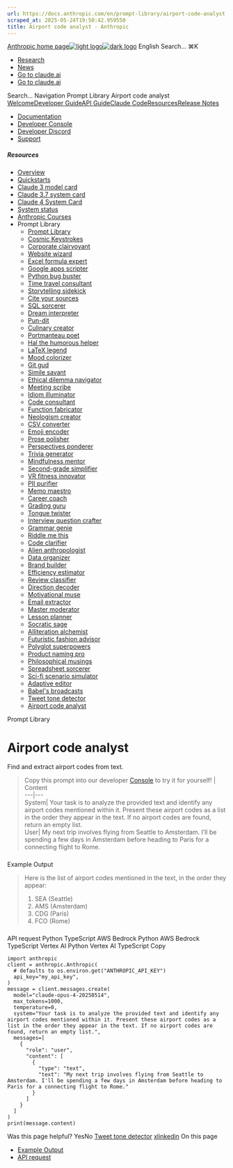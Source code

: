 ```yaml
---
url: https://docs.anthropic.com/en/prompt-library/airport-code-analyst
scraped_at: 2025-05-24T19:50:42.959550
title: Airport code analyst - Anthropic
---
```


[Anthropic home page![light logo](https://mintlify.s3.us-west-1.amazonaws.com/anthropic/logo/light.svg)![dark logo](https://mintlify.s3.us-west-1.amazonaws.com/anthropic/logo/dark.svg)](https://docs.anthropic.com/)
English
Search...
⌘K
  * [Research](https://www.anthropic.com/research)
  * [News](https://www.anthropic.com/news)
  * [Go to claude.ai](https://claude.ai/)
  * [Go to claude.ai](https://claude.ai/)


Search...
Navigation
Prompt Library
Airport code analyst
[Welcome](https://docs.anthropic.com/en/home)[Developer Guide](https://docs.anthropic.com/en/docs/welcome)[API Guide](https://docs.anthropic.com/en/api/overview)[Claude Code](https://docs.anthropic.com/en/docs/claude-code/overview)[Resources](https://docs.anthropic.com/en/resources/overview)[Release Notes](https://docs.anthropic.com/en/release-notes/overview)
* [Documentation](https://docs.anthropic.com/en/home)
* [Developer Console](https://console.anthropic.com/)
* [Developer Discord](https://www.anthropic.com/discord)
* [Support](https://support.anthropic.com/)
##### Resources
  * [Overview](https://docs.anthropic.com/en/resources/overview)
  * [Quickstarts](https://github.com/anthropics/anthropic-quickstarts)
  * [Claude 3 model card](https://assets.anthropic.com/m/61e7d27f8c8f5919/original/Claude-3-Model-Card.pdf)
  * [Claude 3.7 system card](https://anthropic.com/claude-3-7-sonnet-system-card)
  * [Claude 4 System Card](https://www-cdn.anthropic.com/6be99a52cb68eb70eb9572b4cafad13df32ed995.pdf)
  * [System status](https://status.anthropic.com/)
  * [Anthropic Courses](https://github.com/anthropics/courses)
  * Prompt Library
    * [Prompt Library](https://docs.anthropic.com/en/resources/prompt-library/library)
    * [Cosmic Keystrokes](https://docs.anthropic.com/en/resources/prompt-library/cosmic-keystrokes)
    * [Corporate clairvoyant](https://docs.anthropic.com/en/resources/prompt-library/corporate-clairvoyant)
    * [Website wizard](https://docs.anthropic.com/en/resources/prompt-library/website-wizard)
    * [Excel formula expert](https://docs.anthropic.com/en/resources/prompt-library/excel-formula-expert)
    * [Google apps scripter](https://docs.anthropic.com/en/resources/prompt-library/google-apps-scripter)
    * [Python bug buster](https://docs.anthropic.com/en/resources/prompt-library/python-bug-buster)
    * [Time travel consultant](https://docs.anthropic.com/en/resources/prompt-library/time-travel-consultant)
    * [Storytelling sidekick](https://docs.anthropic.com/en/resources/prompt-library/storytelling-sidekick)
    * [Cite your sources](https://docs.anthropic.com/en/resources/prompt-library/cite-your-sources)
    * [SQL sorcerer](https://docs.anthropic.com/en/resources/prompt-library/sql-sorcerer)
    * [Dream interpreter](https://docs.anthropic.com/en/resources/prompt-library/dream-interpreter)
    * [Pun-dit](https://docs.anthropic.com/en/resources/prompt-library/pun-dit)
    * [Culinary creator](https://docs.anthropic.com/en/resources/prompt-library/culinary-creator)
    * [Portmanteau poet](https://docs.anthropic.com/en/resources/prompt-library/portmanteau-poet)
    * [Hal the humorous helper](https://docs.anthropic.com/en/resources/prompt-library/hal-the-humorous-helper)
    * [LaTeX legend](https://docs.anthropic.com/en/resources/prompt-library/latex-legend)
    * [Mood colorizer](https://docs.anthropic.com/en/resources/prompt-library/mood-colorizer)
    * [Git gud](https://docs.anthropic.com/en/resources/prompt-library/git-gud)
    * [Simile savant](https://docs.anthropic.com/en/resources/prompt-library/simile-savant)
    * [Ethical dilemma navigator](https://docs.anthropic.com/en/resources/prompt-library/ethical-dilemma-navigator)
    * [Meeting scribe](https://docs.anthropic.com/en/resources/prompt-library/meeting-scribe)
    * [Idiom illuminator](https://docs.anthropic.com/en/resources/prompt-library/idiom-illuminator)
    * [Code consultant](https://docs.anthropic.com/en/resources/prompt-library/code-consultant)
    * [Function fabricator](https://docs.anthropic.com/en/resources/prompt-library/function-fabricator)
    * [Neologism creator](https://docs.anthropic.com/en/resources/prompt-library/neologism-creator)
    * [CSV converter](https://docs.anthropic.com/en/resources/prompt-library/csv-converter)
    * [Emoji encoder](https://docs.anthropic.com/en/resources/prompt-library/emoji-encoder)
    * [Prose polisher](https://docs.anthropic.com/en/resources/prompt-library/prose-polisher)
    * [Perspectives ponderer](https://docs.anthropic.com/en/resources/prompt-library/perspectives-ponderer)
    * [Trivia generator](https://docs.anthropic.com/en/resources/prompt-library/trivia-generator)
    * [Mindfulness mentor](https://docs.anthropic.com/en/resources/prompt-library/mindfulness-mentor)
    * [Second-grade simplifier](https://docs.anthropic.com/en/resources/prompt-library/second-grade-simplifier)
    * [VR fitness innovator](https://docs.anthropic.com/en/resources/prompt-library/vr-fitness-innovator)
    * [PII purifier](https://docs.anthropic.com/en/resources/prompt-library/pii-purifier)
    * [Memo maestro](https://docs.anthropic.com/en/resources/prompt-library/memo-maestro)
    * [Career coach](https://docs.anthropic.com/en/resources/prompt-library/career-coach)
    * [Grading guru](https://docs.anthropic.com/en/resources/prompt-library/grading-guru)
    * [Tongue twister](https://docs.anthropic.com/en/resources/prompt-library/tongue-twister)
    * [Interview question crafter](https://docs.anthropic.com/en/resources/prompt-library/interview-question-crafter)
    * [Grammar genie](https://docs.anthropic.com/en/resources/prompt-library/grammar-genie)
    * [Riddle me this](https://docs.anthropic.com/en/resources/prompt-library/riddle-me-this)
    * [Code clarifier](https://docs.anthropic.com/en/resources/prompt-library/code-clarifier)
    * [Alien anthropologist](https://docs.anthropic.com/en/resources/prompt-library/alien-anthropologist)
    * [Data organizer](https://docs.anthropic.com/en/resources/prompt-library/data-organizer)
    * [Brand builder](https://docs.anthropic.com/en/resources/prompt-library/brand-builder)
    * [Efficiency estimator](https://docs.anthropic.com/en/resources/prompt-library/efficiency-estimator)
    * [Review classifier](https://docs.anthropic.com/en/resources/prompt-library/review-classifier)
    * [Direction decoder](https://docs.anthropic.com/en/resources/prompt-library/direction-decoder)
    * [Motivational muse](https://docs.anthropic.com/en/resources/prompt-library/motivational-muse)
    * [Email extractor](https://docs.anthropic.com/en/resources/prompt-library/email-extractor)
    * [Master moderator](https://docs.anthropic.com/en/resources/prompt-library/master-moderator)
    * [Lesson planner](https://docs.anthropic.com/en/resources/prompt-library/lesson-planner)
    * [Socratic sage](https://docs.anthropic.com/en/resources/prompt-library/socratic-sage)
    * [Alliteration alchemist](https://docs.anthropic.com/en/resources/prompt-library/alliteration-alchemist)
    * [Futuristic fashion advisor](https://docs.anthropic.com/en/resources/prompt-library/futuristic-fashion-advisor)
    * [Polyglot superpowers](https://docs.anthropic.com/en/resources/prompt-library/polyglot-superpowers)
    * [Product naming pro](https://docs.anthropic.com/en/resources/prompt-library/product-naming-pro)
    * [Philosophical musings](https://docs.anthropic.com/en/resources/prompt-library/philosophical-musings)
    * [Spreadsheet sorcerer](https://docs.anthropic.com/en/resources/prompt-library/spreadsheet-sorcerer)
    * [Sci-fi scenario simulator](https://docs.anthropic.com/en/resources/prompt-library/sci-fi-scenario-simulator)
    * [Adaptive editor](https://docs.anthropic.com/en/resources/prompt-library/adaptive-editor)
    * [Babel's broadcasts](https://docs.anthropic.com/en/resources/prompt-library/babels-broadcasts)
    * [Tweet tone detector](https://docs.anthropic.com/en/resources/prompt-library/tweet-tone-detector)
    * [Airport code analyst](https://docs.anthropic.com/en/resources/prompt-library/airport-code-analyst)


Prompt Library
# Airport code analyst
Find and extract airport codes from text.
> Copy this prompt into our developer [Console](https://console.anthropic.com/dashboard) to try it for yourself!
| Content  
---|---  
System| Your task is to analyze the provided text and identify any airport codes mentioned within it. Present these airport codes as a list in the order they appear in the text. If no airport codes are found, return an empty list.  
User| My next trip involves flying from Seattle to Amsterdam. I’ll be spending a few days in Amsterdam before heading to Paris for a connecting flight to Rome.  
### 
[​](https://docs.anthropic.com/en/resources/prompt-library/airport-code-analyst#example-output)
Example Output
> Here is the list of airport codes mentioned in the text, in the order they appear:
>   1. SEA (Seattle)
>   2. AMS (Amsterdam)
>   3. CDG (Paris)
>   4. FCO (Rome)
> 

### 
[​](https://docs.anthropic.com/en/resources/prompt-library/airport-code-analyst#api-request)
API request
Python
TypeScript
AWS Bedrock Python
AWS Bedrock TypeScript
Vertex AI Python
Vertex AI TypeScript
Copy
```
import anthropic
client = anthropic.Anthropic(
  # defaults to os.environ.get("ANTHROPIC_API_KEY")
  api_key="my_api_key",
)
message = client.messages.create(
  model="claude-opus-4-20250514",
  max_tokens=1000,
  temperature=0,
  system="Your task is to analyze the provided text and identify any airport codes mentioned within it. Present these airport codes as a list in the order they appear in the text. If no airport codes are found, return an empty list.",
  messages=[
    {
      "role": "user",
      "content": [
        {
          "type": "text",
          "text": "My next trip involves flying from Seattle to Amsterdam. I'll be spending a few days in Amsterdam before heading to Paris for a connecting flight to Rome."
        }
      ]
    }
  ]
)
print(message.content)

```

Was this page helpful?
YesNo
[Tweet tone detector](https://docs.anthropic.com/en/resources/prompt-library/tweet-tone-detector)
[x](https://x.com/AnthropicAI)[linkedin](https://www.linkedin.com/company/anthropicresearch)
On this page
  * [Example Output](https://docs.anthropic.com/en/resources/prompt-library/airport-code-analyst#example-output)
  * [API request](https://docs.anthropic.com/en/resources/prompt-library/airport-code-analyst#api-request)



